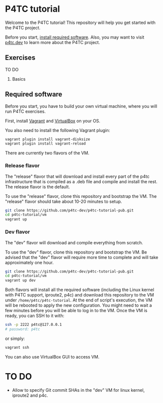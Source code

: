 # P4TC tutorial

Welcome to the P4TC tutorial! This repository will help you get started with the P4TC project.

Before you start, [install required software](#required-software). Also, you may want to visit [p4tc.dev](https://www.p4tc.dev/) to learn more about the P4TC project.

## Exercises

TO DO

1. Basics

## Required software

Before you start, you have to build your own virtual machine, where you will run P4TC exercises.

First, install [Vagrant](https://vagrantup.com) and [VirtualBox](https://virtualbox.org) on your OS.

You also need to install the following Vagrant plugin:

```bash
vagrant plugin install vagrant-disksize
vagrant plugin install vagrant-reload
```

There are currently two flavors of the VM.

### Release flavor
The "release" flavor that will download and install every part of the p4tc infrastructure that is compiled as a .deb file and compile and install the rest. The release flavor is the default.

To use the "release" flavor, clone this repository and bootstrap the VM.
The "release" flavor should take about 10-20 minutes to setup. 

```bash
git clone https://github.com/p4tc-dev/p4tc-tutorial-pub.git
cd p4tc-tutorial/vm
vagrant up 
```

### Dev flavor
The "dev" flavor will download and compile everything from scratch.

To use the "dev" flavor, clone this repository and bootstrap the VM.
Be advised that the "dev" flavor will require more time to complete and will take approximately one hour. 

```bash
git clone https://github.com/p4tc-dev/p4tc-tutorial-pub.git
cd p4tc-tutorial/vm
vagrant up dev
```

Both flavors will install all the required software (including the Linux kernel with P4TC support, iproute2, p4c) 
and download this repository to the VM under `/home/p4tc/p4tc-tutorial`. At the end of script's execution, the VM will be rebooted to apply the new configuration. 
You might need to wait a few minutes before you will be able to log in to the VM. Once the VM is ready, you can SSH to it with:

```bash
ssh -p 2222 p4tc@127.0.0.1
# password: p4tc
```

or simply:
```bash
vagrant ssh
```

You can also use VirtualBox GUI to access VM.

# TO DO

- Allow to specify Git commit SHAs in the "dev" VM for linux kernel, iproute2 and p4c. 
